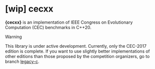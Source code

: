# [wip] cecxx

**{cecxx}** is an implementation of IEEE Congress on Evolutionary Computation (CEC) benchmarks in C++20. 


> [!WARNING]  
> This library is under active development. Currently, only the CEC-2017 edition is complete.
> If you want to use slightly better implementations of other editions than those proposed by the competition organizers, go to branch [legacy-c](https://github.com/ewarchul/cecxx/tree/legacy-c). 
